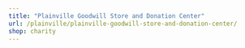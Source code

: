 ```yaml
---
title: "Plainville Goodwill Store and Donation Center"
url: /plainville/plainville-goodwill-store-and-donation-center/
shop: charity
---
```


